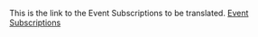 This is the link  to the Event Subscriptions to be translated.
[Event Subscriptions](https://github.com/chaoss/chaoss-slack-bot/wiki/Bot-Token-Scopes-&-Event-Subscriptions)